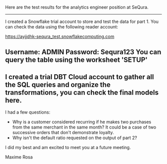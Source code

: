 Here are the test results for the analytics engineer position at SeQura.

--------------------------------------------------------------------------------------------
I created a Snowflake trial account to store and test the data for part 1.
You can check the data using the following reader account:

https://ayjjdhk-sequra_test.snowflakecomputing.com

Username: ADMIN
Password: Sequra123
You can query the table using the worksheet 'SETUP'
--------------------------------------------------------------------------------------------
I created a trial DBT Cloud account to gather all the SQL queries and organize the transformations, you can check the final models here.
--------------------------------------------------------------------------------------------
I had a few questions:
- Why is a customer considered recurring if he makes two purchases from the same merchant in the same month? It could be a case of two successive orders that don't demonstrate loyalty.
- Why isn't the default ratio requested on the output of part 2?

I did my best and am excited to meet you at a future meeting.

Maxime Rosa
